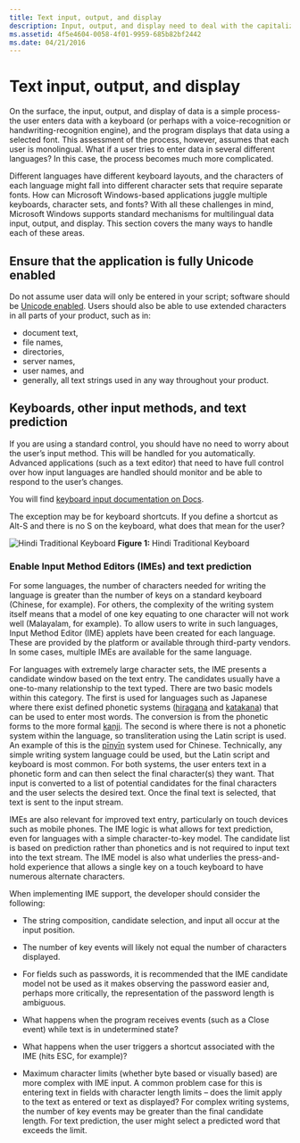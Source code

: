 ```yaml
---
title: Text input, output, and display
description: Input, output, and display need to deal with the capitalization, fonts, line and word breaking, and complex scripts in the globalized software.
ms.assetid: 4f5e4604-0058-4f01-9959-685b82bf2442
ms.date: 04/21/2016
---
```

# Text input, output, and display

On the surface, the input, output, and display of data is a simple process-the user enters data with a keyboard (or perhaps with a voice-recognition or handwriting-recognition engine), and the program displays that data using a selected font.
This assessment of the process, however, assumes that each user is monolingual.
What if a user tries to enter data in several different languages?
In this case, the process becomes much more complicated.

Different languages have different keyboard layouts, and the characters of each language might fall into different character sets that require separate fonts.
How can Microsoft Windows-based applications juggle multiple keyboards, character sets, and fonts?
With all these challenges in mind, Microsoft Windows supports standard mechanisms for multilingual data input, output, and display.
This section covers the many ways to handle each of these areas.

## Ensure that the application is fully Unicode enabled

Do not assume user data will only be entered in your script; software should be [Unicode enabled](../encoding/encoding-overview.md).
Users should also be able to use extended characters in all parts of your product, such as in:

- document text,
- file names,
- directories,
- server names,
- user names, and
- generally, all text strings used in any way throughout your product.

## Keyboards, other input methods, and text prediction

If you are using a standard control, you should have no need to worry about the user’s input method.
This will be handled for you automatically.
Advanced applications (such as a text editor) that need to have full control over how input languages are handled should monitor and be able to respond to the user’s changes.

You will find [keyboard input documentation on Docs](/windows/win32/inputdev/using-keyboard-input).

The exception may be for keyboard shortcuts. If you define a shortcut as Alt-S and there is no S on the keyboard, what does that mean for the user?

![Hindi Traditional Keyboard](./images/Hindi_Keyboard.png "Hindi Traditional Keyboard")
**Figure 1:** Hindi Traditional Keyboard

### Enable Input Method Editors (IMEs) and text prediction

For some languages, the number of characters needed for writing the language is greater than the number of keys on a standard keyboard (Chinese, for example).
For others, the complexity of the writing system itself means that a model of one key equating to one character will not work well (Malayalam, for example).
To allow users to write in such languages, Input Method Editor (IME) applets have been created for each language.
These are provided by the platform or available through third-party vendors.
In some cases, multiple IMEs are available for the same language.

For languages with extremely large character sets, the IME presents a candidate window based on the text entry.
The candidates usually have a one-to-many relationship to the text typed.
There are two basic models within this category.
The first is used for languages such as Japanese where there exist defined phonetic systems ([hiragana](https://en.wikipedia.org/wiki/Hiragana) and [katakana](https://en.wikipedia.org/wiki/Katakana)) that can be used to enter most words.
The conversion is from the phonetic forms to the more formal [kanji](https://en.wikipedia.org/wiki/Kanji).
The second is where there is not a phonetic system within the language, so transliteration using the Latin script is used.
An example of this is the [pīnyīn](https://en.wikipedia.org/wiki/Pinyin) system used for Chinese.
Technically, any simple writing system language could be used, but the Latin script and keyboard is most common.
For both systems, the user enters text in a phonetic form and can then select the final character(s) they want.
That input is converted to a list of potential candidates for the final characters and the user selects the desired text.
Once the final text is selected, that text is sent to the input stream.

IMEs are also relevant for improved text entry, particularly on touch devices such as mobile phones.
The IME logic is what allows for text prediction, even for languages with a simple character-to-key model.
The candidate list is based on prediction rather than phonetics and is not required to input text into the text stream.
The IME model is also what underlies the press-and-hold experience that allows a single key on a touch keyboard to have numerous alternate characters.

When implementing IME support, the developer should consider the following:

- The string composition, candidate selection, and input all occur at the input position.

- The number of key events will likely not equal the number of characters displayed.

- For fields such as passwords, it is recommended that the IME candidate model not be used as it makes observing the password easier and, perhaps more critically, the representation of the password length is ambiguous.

- What happens when the program receives events (such as a Close event) while text is in undetermined state?

- What happens when the user triggers a shortcut associated with the IME (hits ESC, for example)?

- Maximum character limits (whether byte based or visually based) are more complex with IME input.
  A common problem case for this is entering text in fields with character length limits – does the limit apply to the text as entered or text as displayed?
  For complex writing systems, the number of key events may be greater than the final candidate length.
  For text prediction, the user might select a predicted word that exceeds the limit.

